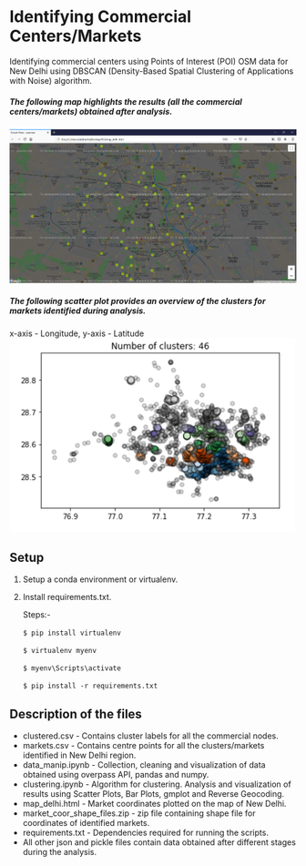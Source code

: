 Identifying Commercial Centers/Markets
====================================================

Identifying commercial centers using Points of Interest (POI) OSM data for New Delhi using DBSCAN (Density-Based Spatial Clustering of Applications with Noise) algorithm.

##### The following map highlights the results (all the commercial centers/markets) obtained after analysis.

<img src="results/commercial_centers.PNG">

##### The following scatter plot provides an overview of the clusters for markets identified during analysis.
x-axis - Longitude, y-axis - Latitude
<img src="results/clusters.PNG">

Setup
----------------------
1) Setup a conda environment or virtualenv.
2) Install requirements.txt.

   Steps:-
   
   ```$ pip install virtualenv ```
   
   ```$ virtualenv myenv```

   ```$ myenv\Scripts\activate```

   ```$ pip install -r requirements.txt```
   
   
Description of the files
-----------------------------
-  clustered.csv - Contains cluster labels for all the commercial nodes.
-  markets.csv - Contains centre points for all the clusters/markets identified in New Delhi region.
-  data_manip.ipynb - Collection, cleaning and visualization of data obtained using overpass API, pandas and numpy.
-  clustering.ipynb - Algorithm for clustering. Analysis and visualization of results using Scatter Plots, Bar Plots, gmplot and Reverse Geocoding.
-  map_delhi.html - Market coordinates plotted on the map of New Delhi.
-  market_coor_shape_files.zip - zip file containing shape file for coordinates of identified markets.
-  requirements.txt - Dependencies required for running the scripts.
-  All other json and pickle files contain data obtained after different stages during the analysis.

